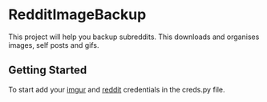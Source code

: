 # RedditImageBackup

This project will help you backup subreddits. This downloads and organises images, self posts and gifs.

## Getting Started

To start add your [imgur](https://imgur.com/account/settings/apps) and [reddit](https://www.reddit.com/prefs/apps/) credentials in the creds.py file.
